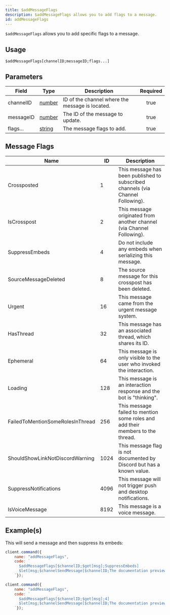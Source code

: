 ```yaml
---
title: $addMessageFlags
description: $addMessageFlags allows you to add flags to a message.
id: addMessageFlags
---
```

 
`$addMessageFlags` allows you to add specific flags to a message.
 
 ## Usage
 
 ```aoi
 $addMessageFlags[channelID;messageID;flags...]
 ```
 
 ## Parameters
 
 | Field      | Type                                                                                                     | Description                                        | Required |
 | ---------- | -------------------------------------------------------------------------------------------------------- | -------------------------------------------------- | :------: |
 | channelID  | [number](https://developer.mozilla.org/en-US/docs/Web/JavaScript/Reference/Global_Objects/Number)        | ID of the channel where the message is located.    |   true   |
 | messageID  | [number](https://developer.mozilla.org/en-US/docs/Web/JavaScript/Reference/Global_Objects/Number)        | The ID of the message to update.                   |   true   |
 | flags...   | [string](https://developer.mozilla.org/en-US/docs/Web/JavaScript/Reference/Global_Objects/String)        | The message flags to add.                          |   true   |
 
 ## Message Flags
 
 | Name                                   | ID     | Description                                                                     |
 |----------------------------------------|--------|---------------------------------------------------------------------------------|
 | Crossposted                            | 1      | This message has been published to subscribed channels (via Channel Following). |
 | IsCrosspost                            | 2      | This message originated from another channel (via Channel Following).           |
 | SuppressEmbeds                         | 4      | Do not include any embeds when serializing this message.                        |
 | SourceMessageDeleted                   | 8      | The source message for this crosspost has been deleted.                         |
 | Urgent                                 | 16     | This message came from the urgent message system.                               |
 | HasThread                              | 32     | This message has an associated thread, which shares its ID.                     |
 | Ephemeral                              | 64     | This message is only visible to the user who invoked the interaction.           |
 | Loading                                | 128    | This message is an interaction response and the bot is "thinking".              |
 | FailedToMentionSomeRolesInThread       | 256    | This message failed to mention some roles and add their members to the thread.  |
 | ShouldShowLinkNotDiscordWarning        | 1024   | This message flag is not documented by Discord but has a known value.           |
 | SuppressNotifications                  | 4096   | This message will not trigger push and desktop notifications.                   |
 | IsVoiceMessage                         | 8192   | This message is a voice message.                                                |
 
 ## Example(s)
 
 This will send a message and then suppress its embeds:
 
 ```javascript
 client.command({
     name: "addMessageFlags",
     code: `
       $addMessageFlags[$channelID;$get[msg];SuppressEmbeds]
       $let[msg;$channelSendMessage[$channelID;The documentation preview will not be shown. https://aoi.js.org/ ;true]]
     `});
 ```
 
 ```javascript
 client.command({
     name: "addMessageFlags",
     code: `
       $addMessageFlags[$channelID;$get[msg];4]
       $let[msg;$channelSendMessage[$channelID;The documentation preview will not be shown. https://aoi.js.org/ ;true]]
     `});
 ```
